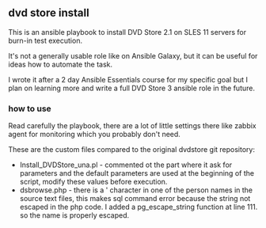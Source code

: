 ## dvd store install

This is an ansible playbook to install DVD Store 2.1 on SLES 11 servers for burn-in test execution.

It's not a generally usable role like on Ansible Galaxy, but it can be useful for ideas how to automate the task.

I wrote it after a 2 day Ansible Essentials course for my specific goal but I plan on learning more and write a full DVD Store 3 ansible role in the future.

### how to use

Read carefully the playbook, there are a lot of little settings there like zabbix agent for monitoring which you probably don't need.

These are the custom files compared to the original dvdstore git repository:

* Install_DVDStore_una.pl - commented ot the part where it ask for parameters and the default parameters are used at the beginning of the script, modify these values before execution.
* dsbrowse.php - there is a ' character in one of the person names in the source text files, this makes sql command error because the string not escaped in the php code. I added a pg_escape_string function at line 111. so the name is properly escaped.
